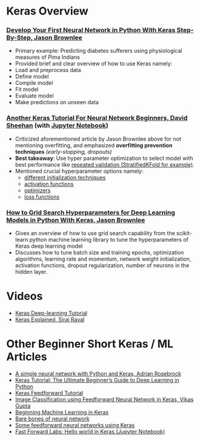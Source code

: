 # Keras Overview

### [Develop Your First Neural Network in Python With Keras Step-By-Step, Jason Brownlee](https://machinelearningmastery.com/tutorial-first-neural-network-python-keras/)
  - Primary example: Predicting diabetes sufferers using physiological measures of Pima Indians
  - Provided brief and clear overview of how to use Keras namely:
   - Load and preprocess data
   - Define model
   - Compile model
   - Fit model
   - Evaluate model
   - Make predictions on unseen data

### [Another Keras Tutorial For Neural Network Beginners, David Sheehan](https://dashee87.github.io/data%20science/deep%20learning/python/another-keras-tutorial-for-neural-network-beginners/) (with [Jupyter Notebook](https://github.com/dashee87/blogScripts/blob/master/Jupyter/2017-09-06-another-keras-tutorial-for-neural-network-beginners.ipynb))
 - Criticized aforementioned article by Jason Brownlee above for not mentioning overfitting, and emphasized **overfitting prevention techniques** _(early-stopping, dropouts)_
 - **Best takeaway**:  Use hyper parameter optimization to select model with best performance like [repeated validation (StratifiedKFold for example)](http://scikit-learn.org/stable/modules/generated/sklearn.model_selection.StratifiedKFold.html).
 - Mentioned crucial hyperparameter options namely:   
   - [different initialization techniques](https://keras.io/initializers/)
   - [activation functions](https://stats.stackexchange.com/questions/115258/comprehensive-list-of-activation-functions-in-neural-networks-with-pros-cons)  
   - [optimizers](https://keras.io/optimizers/)
   - [loss functions](https://keras.io/losses/)

### [How to Grid Search Hyperparameters for Deep Learning Models in Python With Keras, Jason Brownlee](https://machinelearningmastery.com/grid-search-hyperparameters-deep-learning-models-python-keras/)

  - Gives an overview of how to use grid search capability from the scikit-learn python machine learning library to tune the hyperparameters of Keras deep learning model
  - Discusses how to tune batch size and training epochs, optimization algorithms, learning rate and momentum, network weight initialization, activation functions, dropout regularization, number of neurons in the hidden layer.


# Videos 
- [Keras Deep-learning Tutorial](https://www.youtube.com/watch?v=Tp3SaRbql4k)
- [Keras Explained, Siraj Raval](https://www.youtube.com/watch?v=j_pJmXJwMLA)


# Other Beginner Short Keras / ML Articles  
- [A simple neural network with Python and Keras, Adrian Rosebrock ](https://www.pyimagesearch.com/2016/09/26/a-simple-neural-network-with-python-and-keras/)
- [Keras Tutorial: The Ultimate Beginner’s Guide to Deep Learning in Python](https://elitedatascience.com/keras-tutorial-deep-learning-in-python)
- [Keras Feedforward Tutorial](https://github.com/Vict0rSch/deep_learning/tree/master/keras/feedforward)
- [Image Classification using Feedforward Neural Network in Keras, Vikas Gupta](https://www.learnopencv.com/image-classification-using-feedforward-neural-network-in-keras/)
- [Beginning Machine Learning in Keras](https://www.raywenderlich.com/181760/beginning-machine-learning-keras-core-ml)
- [Bare bones of neural network](http://www.orbifold.net/default/2016/11/18/bare-bones-of-neural-networks/)
-  [Some feedforward neural networks using Keras	](http://www.orbifold.net/default/2016/11/25/some-feedforward-neural-networks-using-keras/)
- [Fast Forward Labs: Hello world in Keras (Jupyter Notebook)](https://github.com/fastforwardlabs/keras-hello-world/blob/master/kerashelloworld.ipynb)
